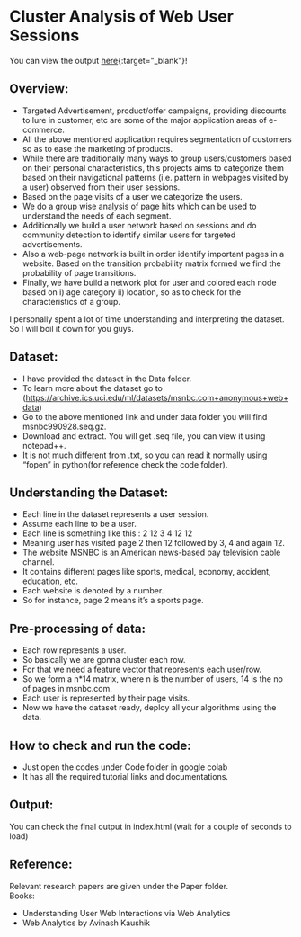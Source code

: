 # Cluster Analysis of Web User Sessions

You can view the output [here]( https://nehalmuthu.github.io/Cluster-Analysis-for-Web-Users-Sessions/ ){:target="_blank"}!


## Overview:
- Targeted Advertisement, product/offer campaigns, providing discounts to lure in customer, etc are some of the major application areas of e-commerce.
- All the above mentioned application requires segmentation of customers so as to ease the marketing of products.
- While there are traditionally many ways to group users/customers based on their personal characteristics, this projects aims to categorize them based on their navigational patterns (i.e. pattern in webpages visited by a user) observed from their user sessions. 
- Based on the page visits of a user we categorize the users.
- We do a group wise analysis of page hits which can be used to understand the needs of each segment.
- Additionally we build a user network based on sessions and do community detection to identify similar users for targeted advertisements. 
- Also a web-page network is built in order identify important pages in a website. Based on the transition probability matrix formed we find the probability of page transitions.
- Finally, we have build a network plot for user and colored each node based on i) age category ii) location, so as to check for the characteristics of a group.

I personally spent a lot of time understanding and interpreting the dataset. So I will boil it down for you guys.

## Dataset:
- I have provided the dataset in the Data folder.
- To learn more about the dataset go to (https://archive.ics.uci.edu/ml/datasets/msnbc.com+anonymous+web+data)
- Go to the above mentioned link and under data folder you will find msnbc990928.seq.gz.
- Download and extract. You will get .seq file, you can view it using notepad++.
- It is not much different from .txt, so you can read it normally using “fopen” in python(for reference check the code folder).

## Understanding the Dataset:
- Each line in the dataset represents a user session. 
- Assume each line to be a user.
- Each line is something like this :  2 12 3 4 12 12
- Meaning user has visited page 2 then 12 followed by 3, 4 and again 12.
- The website MSNBC is an American news-based pay television cable channel.
- It contains different pages like sports, medical, economy, accident, education, etc.
- Each website is denoted by a number.
- So for instance, page 2 means it’s a sports page.


## Pre-processing of data:
- Each row represents a user.
- So basically we are gonna cluster each row.
- For that we need a feature vector that represents each user/row.
- So we form a n*14 matrix, where n is the number of users, 14 is the no of pages in msnbc.com.
- Each user is represented by their page visits.
- Now we have the dataset ready, deploy all your algorithms using the data.


## How to check and run the code: 
- Just open the codes under Code folder in google colab
- It has all the required tutorial links and documentations.

## Output:
You can check the final output in index.html (wait for a couple of seconds to load)

## Reference:
Relevant research papers are given under the Paper folder.\
Books:
- Understanding User Web Interactions via Web Analytics
- Web Analytics by Avinash Kaushik

